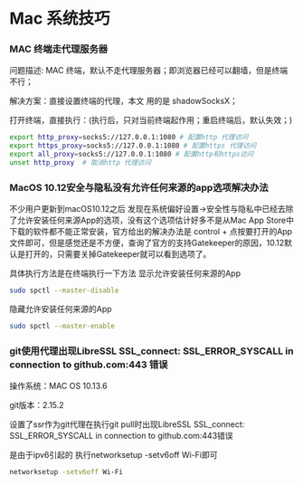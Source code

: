 

# Mac 系统技巧

### MAC 终端走代理服务器

问题描述: MAC 终端，默认不走代理服务器；即浏览器已经可以翻墙，但是终端不行；

解决方案：直接设置终端的代理，本文 用的是 shadowSocksX；

打开终端，直接执行：(执行后，只对当前终端起作用；重启终端后，默认失效；)
```sh
export http_proxy=socks5://127.0.0.1:1080 # 配置http 代理访问
export https_proxy=socks5://127.0.0.1:1080 # 配置https 代理访问
export all_proxy=socks5://127.0.0.1:1080 # 配置http和https访问
unset http_proxy  # 取消http 代理访问
```



### MacOS 10.12安全与隐私没有允许任何来源的app选项解决办法

不少用户更新到macOS10.12之后 发现在系统偏好设置->安全性与隐私中已经去除了允许安装任何来源App的选项，没有这个选项估计好多不是从Mac App Store中下载的软件都不能正常安装，官方给出的解决办法是 control + 点按要打开的App文件即可，但是感觉还是不方便，查询了官方的支持Gatekeeper的原因，10.12默认是打开的，只需要关掉Gatekeeper就可以看到选项了。

具体执行方法是在终端执行一下方法
显示允许安装任何来源的App

```sh
sudo spctl --master-disable
```

隐藏允许安装任何来源的App

```sh
sudo spctl --master-enable
```



### git使用代理出现LibreSSL SSL_connect: SSL_ERROR_SYSCALL in connection to github.com:443 错误

操作系统：MAC OS 10.13.6

git版本：2.15.2

设置了ssr作为git代理在执行git pull时出现LibreSSL SSL_connect: SSL_ERROR_SYSCALL in connection to github.com:443错误

是由于ipv6引起的 执行networksetup -setv6off Wi-Fi即可

```sh
networksetup -setv6off Wi-Fi
```

